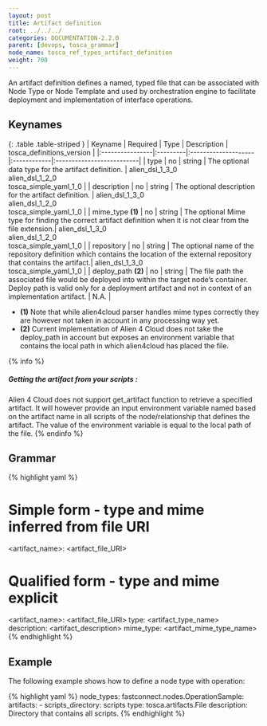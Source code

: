 ```yaml
---
layout: post
title: Artifact definition
root: ../../../
categories: DOCUMENTATION-2.2.0
parent: [devops, tosca_grammar]
node_name: tosca_ref_types_artifact_definition
weight: 700
---
```


An artifact definition defines a named, typed file that can be associated with Node Type or Node Template and used by orchestration engine to facilitate deployment and implementation of interface operations.

## Keynames

{: .table .table-striped }
| Keyname         | Required | Type                | Description | tosca_definitions_version |
|:----------------|:---------|:--------------------|:------------|:--------------------------|
| type | no | string | The optional data type for the artifact definition. | alien_dsl_1_3_0<br> alien_dsl_1_2_0<br> tosca_simple_yaml_1_0 |
| description | no | string | The optional description for the artifact definition. | alien_dsl_1_3_0<br> alien_dsl_1_2_0<br> tosca_simple_yaml_1_0 |
| mime_type __(1)__ | no | string | The optional Mime type for finding the correct artifact definition when it is not clear from the file extension.| alien_dsl_1_3_0<br> alien_dsl_1_2_0<br> tosca_simple_yaml_1_0 |
| repository | no | string | The optional name of the repository definition which contains the location of the external repository that contains the artifact.| alien_dsl_1_3_0<br> tosca_simple_yaml_1_0 |
| deploy_path __(2)__ | no | string | The file path the associated file would be deployed into within the target node’s container.<br> Deploy path is valid only for a deployment artifact and not in context of an implementation artifact. | N.A. |

* __(1)__ Note that while alien4cloud parser handles mime types correctly they are however not taken in account in any processing way yet.
* __(2)__ Current implementation of Alien 4 Cloud does not take the deploy_path in account but exposes an environment variable that contains the local path in which alien4cloud has placed the file.

{% info %}
<h5>Getting the artifact from your scripts :</h5>
Alien 4 Cloud does not support get_artifact function to retrieve a specified artifact. It will however provide an input environment variable named based on the artifact name in all scripts of the node/relationship that defines the artifact.
The value of the environment variable is equal to the local path of the file.
{% endinfo %}

## Grammar

{% highlight yaml %}
# Simple form - type and mime inferred from file URI
<artifact_name>: <artifact_file_URI>

# Qualified form - type and mime explicit
<artifact_name>: <artifact_file_URI>
type: <artifact_type_name>
description: <artifact_description>
mime_type: <artifact_mime_type_name>
{% endhighlight %}

## Example

The following example shows how to define a node type with operation:

{% highlight yaml %}
node_types:
  fastconnect.nodes.OperationSample:
    artifacts:
      - scripts_directory: scripts
        type: tosca.artifacts.File
        description: Directory that contains all scripts.
{% endhighlight %}
